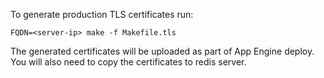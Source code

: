 To generate production TLS certificates run:

```
FQDN=<server-ip> make -f Makefile.tls
```

The generated certificates will be uploaded as part of App Engine deploy. You will also need to copy the certificates to redis server.
